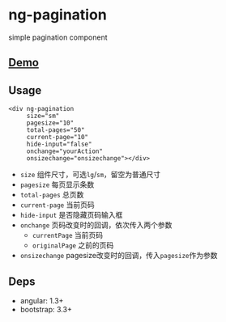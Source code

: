 # ng-pagination

simple pagination component

## [Demo](http://tommyfok.github.io/ng-pagination/demo.html)

## Usage

```
<div ng-pagination
     size="sm"
     pagesize="10"
     total-pages="50"
     current-page="10"
     hide-input="false"
     onchange="yourAction"
     onsizechange="onsizechange"></div>
```

- `size` 组件尺寸，可选`lg`/`sm`，留空为普通尺寸
- `pagesize` 每页显示条数
- `total-pages` 总页数
- `current-page` 当前页码
- `hide-input` 是否隐藏页码输入框
- `onchange` 页码改变时的回调，依次传入两个参数
  - `currentPage` 当前页码
  - `originalPage` 之前的页码
- `onsizechange` pagesize改变时的回调，传入`pagesize`作为参数

## Deps
- angular: 1.3+
- bootstrap: 3.3+
